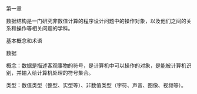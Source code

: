 第一章



数据结构是一门研究非数值计算的程序设计问题中的操作对象，以及他们之间的关系和操作等相关问题的学科。

基本概念和术语

数据

概念：数据是描述客观事物的符号，是计算机中可以操作的对象，是能被计算机识别，并输入给计算机处理的符号集合。



类型：数值类型（整型、实型等）、非数值类型（字符、声音、图像、视频等）。